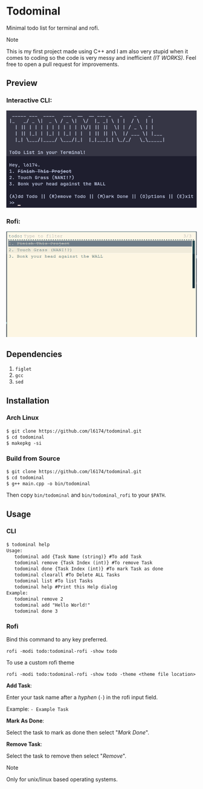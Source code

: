 # Todominal
Minimal todo list for terminal and rofi.
> [!Note]
> This is my first project made using C++ and I am also very stupid when it comes to coding so the code is very messy and inefficient *(IT WORKS)*. Feel free to open a pull request for improvements.
## Preview
### Interactive CLI:
![](img/preview.png)
### Rofi:
![](img/preview_rofi.png)

## Dependencies
1. ```figlet```
2. ```gcc```
3. ```sed```

## Installation
### Arch Linux
```
$ git clone https://github.com/l6174/todominal.git
$ cd todominal
$ makepkg -si
```

### Build from Source
```
$ git clone https://github.com/l6174/todominal.git
$ cd todominal
$ g++ main.cpp -o bin/todominal
```
Then copy ```bin/todominal``` and ```bin/todominal_rofi``` to your ```$PATH```.

## Usage
### CLI
```
$ todominal help
Usage:
   todominal add {Task Name (string)} #To add Task
   todominal remove {Task Index (int)} #To remove Task
   todominal done {Task Index (int)} #To mark Task as done
   todominal clearall #To Delete ALL Tasks
   todominal list #To list Tasks
   todominal help #Print this Help dialog
Example:
   todominal remove 2
   todominal add "Hello World!"
   todominal done 3
```
### Rofi
Bind this command to any key preferred.
```
rofi -modi todo:todominal-rofi -show todo
```
To use a custom rofi theme
```
rofi -modi todo:todominal-rofi -show todo -theme <theme file location>
```
**Add Task**:

Enter your task name after a *hyphen* (```-```) in the rofi input field.

Example: ```- Example Task```

**Mark As Done**:

Select the task to mark as done then select "_Mark Done_".

**Remove Task**:

Select the task to remove then select "_Remove_".
> [!Note]
> Only for unix/linux based operating systems.
